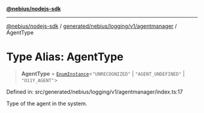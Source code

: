 [**@nebius/nodejs-sdk**](../../../../../../README.md)

---

[@nebius/nodejs-sdk](../../../../../../README.md) / [generated/nebius/logging/v1/agentmanager](../README.md) / AgentType

# Type Alias: AgentType

> **AgentType** = [`EnumInstance`](../../../../../../runtime/protos/enum/type-aliases/EnumInstance.md)\<`"UNRECOGNIZED"` \| `"AGENT_UNDEFINED"` \| `"O11Y_AGENT"`\>

Defined in: src/generated/nebius/logging/v1/agentmanager/index.ts:17

Type of the agent in the system.
